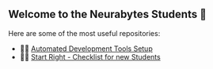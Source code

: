 ## Welcome to the Neurabytes Students 🙌

Here are some of the most useful repositories: 

* 👩‍💻 [Automated Development Tools Setup](https://github.com/neurabytes/nb-automation-devtools)
* 🙋‍♀️ [Start Right - Checklist for new Students](https://www.neurabytes.com/students/start-right)



<!--

**Here are some ideas to get you started:**

🙋‍♀️ A short introduction - what is your organization all about?
🌈 Contribution guidelines - how can the community get involved?
👩‍💻 Useful resources - where can the community find your docs? Is there anything else the community should know?
🍿 Fun facts - what does your team eat for breakfast?
🧙 Remember, you can do mighty things with the power of [Markdown](https://docs.github.com/github/writing-on-github/getting-started-with-writing-and-formatting-on-github/basic-writing-and-formatting-syntax)
-->
